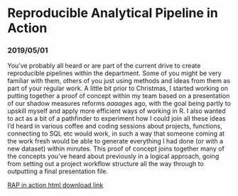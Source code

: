 # Reproducible Analytical Pipeline in Action
### 2019/05/01

You’ve probably all heard or are part of the current drive to create reproducible pipelines within the department. Some of you might be very familiar with them, others of you just using methods and ideas from them as part of your regular work.
A little bit prior to Christmas, I started working on putting together a proof of concept within my team based on a presentation of our shadow measures reforms _aaaages_ ago, with the goal being partly to upskill myself and apply more efficient ways of working in R. I also wanted to act as a bit of a pathfinder to experiment how I could join all these ideas I’d heard in various coffee and coding sessions about projects, functions, connecting to SQL etc would work, in such a way that someone coming at the work fresh would be able to generate everything I had done (or with a new dataset) within minutes.
This proof of concept joins together many of the concepts you’ve heard about previously in a logical approach, going from setting out a project workflow structure all the way through to outputting a final presentation file.

[RAP in action html download link](https://minhaskamal.github.io/DownGit/#/home?url=https://github.com/dfe-analytical-services/coffee-and-coding/blob/master/20190501_rap-in-action_jose/Reproducible_Analytical_Pipelines_in_Action.html)
